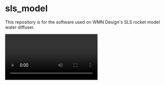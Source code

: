 # sls_model
This repository is for the software used on WMN Design's SLS rocket model water diffuser.

![SLS Model](readme-images/SLS_model.mp4)
